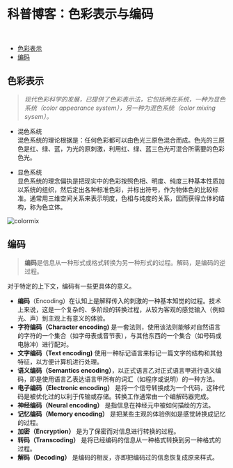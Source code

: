 # 科普博客：色彩表示与编码
<br>

* [色彩表示](#1)
* [编码](#2)

<h2 id="1">色彩表示</h2>

>*现代色彩科学的发展，已提供了色彩表示法，它包括两在系统，一种为显色系统（color appearance system），另一种为混色系统（color mixing sysem）。*

* 混色系统<br>
混色系统的理论根据是：任何色彩都可以由色光三原色混合而成。色光的三原色是红、绿、蓝，为光的原刺激，利用红、绿、蓝三色光可混合所需要的色彩色光。

* 显色系统<br>
显色系统的理念偏执是把现实中的色彩按照色相、明度、纯度三种基本性质加以系统的组织，然后定出各种标准色彩，并标出符号，作为物体色的比较标准。通常用三维空间关系来表示明度，色相与纯度的关系，因而获得立体的结构，称为色立体。<br>

![colormix](http://imgsrc.baidu.com/imgad/pic/item/55e736d12f2eb93830a3813adf628535e4dd6f28.jpg)

<h2 id="2">编码</h2>

> **编码**是信息从一种形式或格式转换为另一种形式的过程。解码，是编码的逆过程。

对于特定的上下文，编码有一些更具体的意义。<br>
* **编码**（Encoding）在认知上是解释传入的刺激的一种基本知觉的过程。技术上来说，这是一个复杂的、多阶段的转换过程，从较为客观的感觉输入（例如光、声）到主观上有意义的体验。
* **字符编码（Character encoding)** 是一套法则，使用该法则能够对自然语言的字符的一个集合（如字母表或音节表），与其他东西的一个集合（如号码或电脉冲）进行配对。
* **文字编码（Text encoding)** 使用一种标记语言来标记一篇文字的结构和其他特征，以方便计算机进行处理。
* **语义编码（Semantics encoding）**，以正式语言乙对正式语言甲进行语义编码，即是使用语言乙表达语言甲所有的词汇（如程序或说明）的一种方法。
* **电子编码（Electronic encoding）** 是将一个信号转换成为一个代码，这种代码是被优化过的以利于传输或存储。转换工作通常由一个编解码器完成。
* **神经编码（Neural encoding）** 是指信息在神经元中被如何描绘的方法。
* **记忆编码（Memory encoding）** 是把某些主观的体验例如是感觉转换成记忆的过程。
* **加密（Encryption）** 是为了保密而对信息进行转换的过程。
* **转码（Transcoding）** 是将已经编码的信息从一种格式转换到另一种格式的过程。
* **解码（Decoding）** 是编码的相反，亦即把编码过的信息恢复成原来样式。